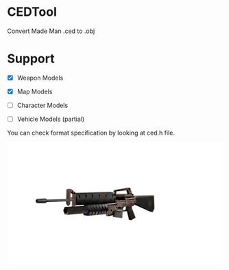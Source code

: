 # CEDTool
Convert Made Man .ced to .obj

# Support
- [X] Weapon Models
- [X] Map Models
- [ ] Character Models
- [ ] Vehicle Models (partial)


You can check format specification by looking at ced.h file.

![img](https://raw.githubusercontent.com/ermaccer/CEDTool/master/m16gren.png)
